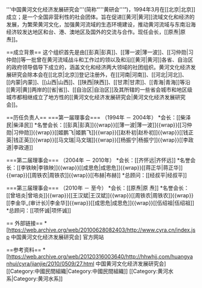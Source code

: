 '''中国黄河文化经济发展研究会'''(简称“'''黄研会'''”)，1994年3月在[[北京|北京]]成立；是一个全国非营利性的社会团体。旨在促进[[黄河|黄河]]流域文化和经济的发展，为繁荣黄河文化，加强黄河流域的生态环境建设，推动黄河流域与东南沿海经济较发达地区和台、港、澳地区及国外的交流与合作。现任会长，[[原焘|原  焘]]。

==成立背景==
这个组织首先是由[[彭真|彭真]]、[[薄一波|薄一波]]、[[习仲勋|习仲勋]]等一批曾在黄河流域战斗和工作过的领以及和沿[[黄河|黄河]]各省、自治区的政府领导倡导下成立的，涵盖文化和经济两大领域的社团组织。黄河文化经济发展研究会除本会在[[北京|北京]]登记注册外，在[[河南|河南]]、[[河北|河北]]、[[内蒙|内蒙]]、[[山西|山西]]、[[陕西|陕西]]、[[甘肃|甘肃]]、[[青海|青海]]等沿[[黄河|黄]]两岸的[[省|省]]、[[自治区|自治区]]及其所辖的一些省会城市和地区级城市都相继成立了地方性的[[黄河文化经济发展研究会|黄河文化经济发展研究会]]。

==历任负责人==
===第一届理事会===
（1994年 － 2004年）
*会长：[[柴泽民|柴泽民]]
*名誉会长：[[彭真|彭真]]{{wrap}}[[薄一波|薄一波]]{{wrap}}[[习仲勋|习仲勋]]{{wrap}}[[姬鹏飞|姬鹏飞]]{{wrap}}[[赵朴初|赵朴初]]{{wrap}}[[钱正英|钱正英]]{{wrap}}[[马文瑞|马文瑞]]{{wrap}}[[杨振宁|杨振宁]]{{wrap}}[[李政道|李政道]]

===第二届理事会===
（2004年 － 2010年）
*会长：[[齐怀远|齐怀远]]
*名誉会长：[[李铁映|李铁映]]{{wrap}}[[成思危|成思危]]{{wrap}}[[蒋正华|蒋正华]]{{wrap}}[[周铁农|周铁农]]{{wrap}}[[布赫|布赫]]
*总顾问：[[经叔平|经叔平]]

===第三届理事会===
（2010年 － 至今）
*会长：[[原焘|原  焘]]
*名誉会长：[[曾培炎|曾培炎]]{{wrap}}[[王汉斌|王汉斌]]{{wrap}}[[周铁农|周铁农]]{{wrap}}[[李金华_(审计长)|李金华]]{{wrap}}[[成思危|成思危]]{{wrap}}[[伍绍祖|伍绍祖]]
*总顾问：[[项怀诚|项怀诚]]

== 外部链接==
*[https://web.archive.org/web/20100628082403/http://www.cyra.cn/index.jsp 中国黄河文化经济发展研究会] 官方网站

==参考资料==
*[https://web.archive.org/web/20120316003640/http://hhwhjj.com/huangyanhui/cyra/jianjie/2010/0509/27.html 中国黄河文化经济发展研究会]
[[Category:中國民間組織|Category:中國民間組織]]
[[Category:黄河水系|Category:黄河水系]]
